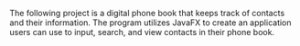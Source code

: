 The following project is a digital phone book that keeps track of contacts and their information. The program utilizes JavaFX to create an application users can use to input, search, and view contacts in their phone book.
